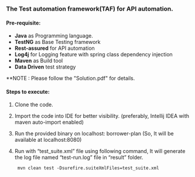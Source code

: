### The Test automation framework(TAF) for API automation.

#### Pre-requisite:
 - **Java** as Programming language.
 - **TestNG** as Base Testing framework
 - **Rest-assured** for API automation
 - **Log4j** for Logging feature with spring class dependency injection
 - **Maven** as Build tool
 - **Data Driven** test strategy
 
 **NOTE : Please follow the "Solution.pdf" for details.
 
 #### Steps to execute:
1. Clone the code.
2. Import the code into IDE for better visibility. (preferably, Intellij IDEA with maven auto-import enabled)
3. Run the provided binary on localhost: borrower-plan (So, It will be available at localhost:8080)
4. Run with “test_suite.xml” file using following command, It will generate the log file named “test-run.log” file in “result” folder. 

        mvn clean test -Dsurefire.suiteXmlFiles=test_suite.xml
       
       
        
